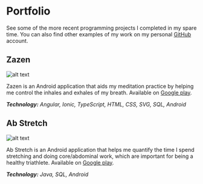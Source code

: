 # Portfolio
See some of the more recent programming projects I completed in my spare time. You can also find other examples of my work on my personal [GitHub](https://github.com/abfisher0417) account.

## Zazen
![alt text](http://andrewfisher.me/assets/images/zazen_image.png "Zazen")

Zazen is an Android application that aids my meditation practice by helping me control the inhales and exhales of my breath. Available on [Google play](https://play.google.com/store/apps/details?id=com.ionicframework.zazen680903).

*__Technology:__ Angular, Ionic, TypeScript, HTML, CSS, SVG, SQL, Android* 

## Ab Stretch
![alt text](http://andrewfisher.me/assets/images/abstretch_image.jpg "Ab Stretch")

Ab Stretch is an Android application that helps me quantify the time I spend stretching and doing core/abdominal work, which are important for being a healthy triathlete. Available on [Google play](https://play.google.com/store/apps/details?id=com.andrewfisher.abstretch).

*__Technology:__ Java, SQL, Android* 